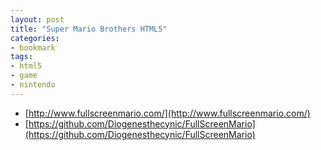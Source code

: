 ```yaml
---
layout: post
title: "Super Mario Brothers HTML5"
categories:
- bookmark
tags:
- html5
- game
- nintendo
---
```


* [http://www.fullscreenmario.com/](http://www.fullscreenmario.com/)
* [https://github.com/Diogenesthecynic/FullScreenMario](https://github.com/Diogenesthecynic/FullScreenMario)
